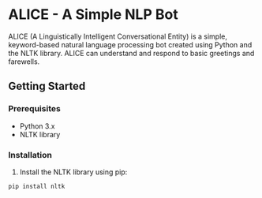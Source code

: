 # ALICE - A Simple NLP Bot

ALICE (A Linguistically Intelligent Conversational Entity) is a simple, keyword-based natural language processing bot created using Python and the NLTK library. ALICE can understand and respond to basic greetings and farewells.

## Getting Started

### Prerequisites

- Python 3.x
- NLTK library

### Installation

1. Install the NLTK library using pip:

```bash
pip install nltk

